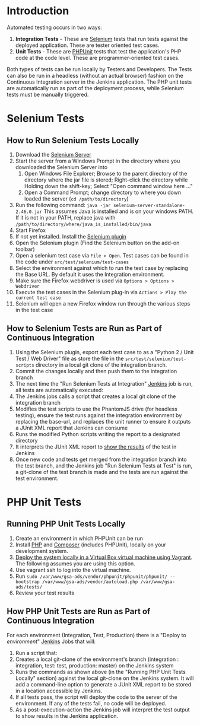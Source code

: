 # Introduction

Automated testing occurs in two ways:

1. **Integration Tests** - These are [Selenium](http://www.seleniumhq.org/) tests that run tests against the deployed application. These are tester oriented test cases.
2. **Unit Tests** - These are [PHPUnit](https://phpunit.de/) tests that test the application's PHP code at the code level. These are programmer-oriented test cases.

Both types of tests can be run locally by Testers and Developers. The Tests can also be run in a headless (without an actual browser) fashion on the Continuous Integration server in the Jenkins application. The PHP unit tests are automatically run as part of the deployment process, while Selenium tests must be manually triggered.

# Selenium Tests

## How to Run Selenium Tests Locally

1. Download the [Selenium Server](https://github.com/Aquilent/drug-adverse-event-browser/blob/integration/src/main/chef/chef-repo/cookbooks/gsa_ads/files/default/bastion/selenium-server-standalone-.46.0.jar?raw=true)
2. Start the server from a Windows Prompt in the directory where you downloaded the Selenium Server into
   1. Open Windows File Explorer; Browse to the parent directory of the directory where the jar file is stored; Right-click the directory while Holding down the shift-key; Select "Open command window here ..."
   2. Open a Command Prompt; change directory to where you down loaded the server (`cd /path/to/directory`)
4. Run the following command: `java -jar selenium-server-standalone-2.46.0.jar`
   This assumes Java is installed and is on your windows PATH. If it is not in your PATH, replace java with `/path/to/directory/where/java_is_installed/bin/java`
5. Start Firefox
6. If not yet installed. Install the [Selenium plugin](http://www.seleniumhq.org/projects/ide/)
7. Open the Selenium plugin (Find the Selenium button on the add-on toolbar)
8. Open a selenium test case  via `File > Open`. Test cases can be found in the code under `src/test/selenium/test-cases`
9. Select the environment against which to run the test case by replacing the Base URL. By default it uses the Integration environment.
10. Make sure the Firefox webdriver is used  via `Options > Options > Webdriver`
11. Execute the test cases in the Selenium plug-in via `Actions > Play the current test case`
12. Selenium will open a new Firefox window run through the various steps in the test case 

## How to Selenium Tests are Run as Part of Continuous Integration

1. Using the Selenium plugin, export each test case to as a "Python 2 / Unit Test / Web Driver" file as store the file in the `src/test/selenium/test-scripts` directory in a local git clone of the integration branch.
2. Commit the changes locally and then push them to the integration branch
3. The next time the "Run Selenium Tests at Integration" [Jenkins](http://54.174.243.195/) job is run, all tests are automatically executed:
  1. The Jenkins jobs calls a script that creates a local git clone of the integration branch
  2. Modifies the test scripts to use the PhantomJS drive (for headless testing), ensure the test runs against the integration environment by replacing the base-url, and replaces the unit runner to ensure it outputs a JUnit XML report that Jenkins can consume
  3. Runs the modified Python scripts writing the report to a designated directory
  4. It interprets the JUnit XML report to [show the results](https://wiki.jenkins-ci.org/display/JENKINS/JUnit+Plugin) of the test in Jenkins
4. Once new code and tests get merged from the integration branch into the test branch, and the Jenkins job "Run Selenium Tests at Test" is run, a git-clone of the test branch is made and the tests are run against the test environment.


# PHP Unit Tests

## Running PHP Unit Tests Locally

1. Create an environment in which PHPUnit can be run
  1. Install [PHP](http://php.net/manual/en/install.windows.php) and [Composer](https://getcomposer.org/download/) (includes PHPUnit), locally on your development system.
  2. [Deploy the system locally in a Virtual Box virtual machine using Vagrant](https://github.com/Aquilent/drug-adverse-event-browser/wiki/Running-the-Prototype-Locally). The following assumes you are using this option.
2. Use vagrant ssh to log into the virtual machine.
3. Run `sudo /var/www/gsa-ads/vendor/phpunit/phpunit/phpunit/ --bootstrap /var/www/gsa-ads/vendor/autoload.php /var/www/gsa-ads/tests/`
4. Review your test results

## How PHP Unit Tests are Run as Part of Continuous Integration

For each environment (Integration, Test, Production) there is a "Deploy to _environment_" [Jenkins](http://54.174.243.195/) Jobs that will:

1. Run a script that:
  1. Creates a local git-clone of the environment's branch (integration : integration, test: test, production: master) on the Jenkins system
  2. Runs the commands as shown above (in the "Running PHP Unit Tests Locally" section) against the local git-clone on the Jenkins system. It will add a command-line option to generate a JUnit XML report to be stored in a location accessible by Jenkins.
  3. If all tests pass, the script will deploy the code to the server of the environment. If any of the tests fail, no code will be deployed.
2. As a post-execution-action the Jenkins job will interpret the test output to show results in the Jenkins application.
